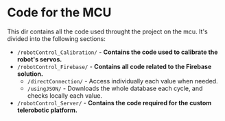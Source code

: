 # Code for the MCU

This dir contains all the code used throught the project on the mcu. It's divided into the following sections:

- `/robotControl_Calibration/` - **Contains the code used to calibrate the robot's servos.**
- `/robotControl_Firebase/` - **Contains all code related to the Firebase solution.**
    - `/directConnection/` - Access individually each value when needed.
    - `/usingJSON/` - Downloads the whole database each cycle, and checks locally each value.
- `/robotControl_Server/` - **Contains the code required for the custom telerobotic platform.**